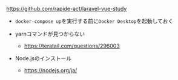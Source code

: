 https://github.com/rapide-act/laravel-vue-study

- `docker-compose up`を実行する前に`Docker Desktop`を起動しておく

- yarnコマンドが見つからない
  - https://teratail.com/questions/296003

- Node.jsのインストール
  - https://nodejs.org/ja/

